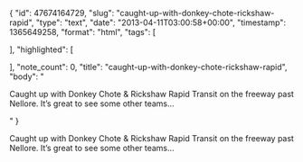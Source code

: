 {
  "id": 47674164729,
  "slug": "caught-up-with-donkey-chote-rickshaw-rapid",
  "type": "text",
  "date": "2013-04-11T03:00:58+00:00",
  "timestamp": 1365649258,
  "format": "html",
  "tags": [

  ],
  "highlighted": [

  ],
  "note_count": 0,
  "title": "caught-up-with-donkey-chote-rickshaw-rapid",
  "body": "<p>Caught up with Donkey Chote &amp; Rickshaw Rapid Transit on the freeway past Nellore. It&rsquo;s great to see some other teams&hellip;</p>"
}

<p>Caught up with Donkey Chote &amp; Rickshaw Rapid Transit on the freeway past Nellore. It&rsquo;s great to see some other teams&hellip;</p>